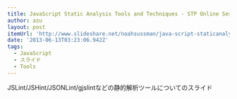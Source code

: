 ```yaml
---
title: JavaScript Static Analysis Tools and Techniques - STP Online Sessio...
author: azu
layout: post
itemUrl: 'http://www.slideshare.net/noahsussman/java-script-staticanalysistoolsandtechniquesjune2013'
date: '2013-06-13T03:23:06.942Z'
tags:
  - JavaScript
  - スライド
  - Tools
---
```

JSLint/JSHint/JSONLint/gjslintなどの静的解析ツールについてのスライド
